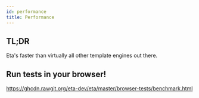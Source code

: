 ```yaml
---
id: performance
title: Performance
---
```


## TL;DR

Eta's faster than virtually all other template engines out there.

## Run tests in your browser!

https://ghcdn.rawgit.org/eta-dev/eta/master/browser-tests/benchmark.html
